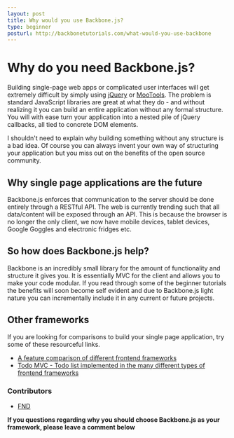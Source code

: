 ```yaml
---
layout: post
title: Why would you use Backbone.js?
type: beginner
posturl: http://backbonetutorials.com/what-would-you-use-backbone
---
```


# Why do you need Backbone.js?

Building single-page web apps or complicated user interfaces will get extremely difficult by simply using [jQuery](http://jquery.com) or [MooTools](http://mootools.net). The problem is standard JavaScript libraries are great at what they do - and without realizing it you can build an entire application without any formal structure. You will with ease turn your application into a nested pile of jQuery callbacks, all tied to concrete DOM elements.

I shouldn't need to explain why building something without any structure is a bad idea. Of course you can always invent your own way of structuring your application but you miss out on the benefits of the open source community.

## Why single page applications are the future

Backbone.js enforces that communication to the server should be done entirely through a RESTful API. The web is currently trending such that all data/content will be exposed through an API. This is because the browser is no longer the only client, we now have mobile devices, tablet devices, Google Goggles and electronic fridges etc.


## So how does Backbone.js help?

Backbone is an incredibly small library for the amount of functionality and structure it gives you. It is essentially MVC for the client and allows you to make your code modular. If you read through some of the beginner tutorials the benefits will soon become self evident and due to Backbone.js light nature you can incrementally include it in any current or future projects.


## Other frameworks

If you are looking for comparisons to build your single page application, try some of these resourceful links.

* [A feature comparison of different frontend frameworks](http://codebrief.com/2012/01/the-top-10-javascript-mvc-frameworks-reviewed/)
* [Todo MVC - Todo list implemented in the many different types of frontend frameworks](http://addyosmani.github.com/todomvc/)


### Contributors

* [FND](https://github.com/FND)

__If you questions regarding why you should choose Backbone.js as your framework, please leave a comment below__
